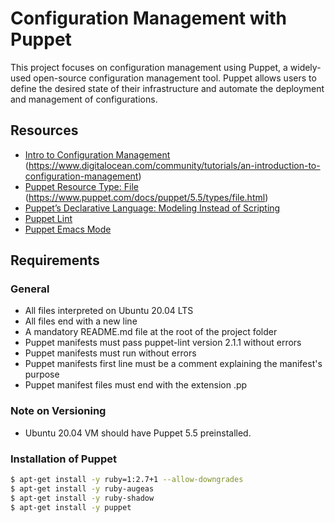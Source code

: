 # Configuration Management with Puppet

This project focuses on configuration management using Puppet, a widely-used open-source configuration management tool. Puppet allows users to define the desired state of their infrastructure and automate the deployment and management of configurations.

## Resources
- [Intro to Configuration Management](#) (https://www.digitalocean.com/community/tutorials/an-introduction-to-configuration-management)
- [Puppet Resource Type: File](#) (https://www.puppet.com/docs/puppet/5.5/types/file.html)
- [Puppet’s Declarative Language: Modeling Instead of Scripting](https://www.puppet.com/blog)
- [Puppet Lint](#)
- [Puppet Emacs Mode](#)

## Requirements
### General
- All files interpreted on Ubuntu 20.04 LTS
- All files end with a new line
- A mandatory README.md file at the root of the project folder
- Puppet manifests must pass puppet-lint version 2.1.1 without errors
- Puppet manifests must run without errors
- Puppet manifests first line must be a comment explaining the manifest's purpose
- Puppet manifest files must end with the extension .pp

### Note on Versioning
- Ubuntu 20.04 VM should have Puppet 5.5 preinstalled.

### Installation of Puppet
```bash
$ apt-get install -y ruby=1:2.7+1 --allow-downgrades
$ apt-get install -y ruby-augeas
$ apt-get install -y ruby-shadow
$ apt-get install -y puppet

